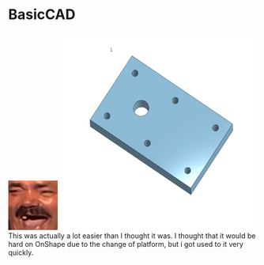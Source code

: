 # BasicCAD
<img src="Pictures/Yes/meme.png" alt="alt text" width="100" height="100">


<img src="Pictures/Yes/BaseEngineering.png" alt="alt text" width="400" height="400">
This was actually a lot easier than I thought it was. I thought that it would be hard on OnShape due to the change of platform, but i got used to it very quickly.
